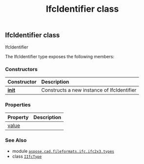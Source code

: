 ﻿---
title: IfcIdentifier class
second_title: Aspose.CAD for Python via .NET API References
description: 
type: docs
weight: 570
url: /python-net/aspose.cad.fileformats.ifc.ifc2x3.types/ifcidentifier/
is_root: false
---

## IfcIdentifier class

IfcIdentifier



The IfcIdentifier type exposes the following members:

### Constructors
| Constructor | Description |
| :- | :- |
| [__init__](/cad/python-net/aspose.cad.fileformats.ifc.ifc2x3.types/ifcidentifier/__init__/#) | Constructs a new instance of IfcIdentifier |


### Properties
| Property | Description |
| :- | :- |
| [value](/cad/python-net/aspose.cad.fileformats.ifc.ifc2x3.types/ifcidentifier/value) |  |



### See Also
* module [`aspose.cad.fileformats.ifc.ifc2x3.types`](..)
* class [`IIfcType`](/cad/python-net/aspose.cad.fileformats.ifc/iifctype)
